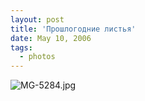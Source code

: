 ```yaml
---
layout: post
title: 'Прошлогодние листья'
date: May 10, 2006
tags:
  - photos
---
```


![MG-5284.jpg](upload://MG-5284.jpg)
